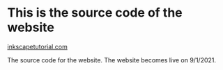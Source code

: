 # This is the source code of the website

[inkscapetutorial.com](https://www.inkscapetutorial.org)

The source code for the website. The website becomes live on 9/1/2021.